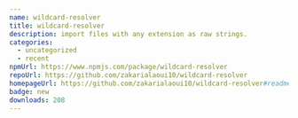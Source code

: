 ```yaml
---
name: wildcard-resolver
title: wildcard-resolver
description: import files with any extension as raw strings.
categories:
  - uncategorized
  - recent
npmUrl: https://www.npmjs.com/package/wildcard-resolver
repoUrl: https://github.com/zakarialaoui10/wildcard-resolver
homepageUrl: https://github.com/zakarialaoui10/wildcard-resolver#readme
badge: new
downloads: 208
---
```

